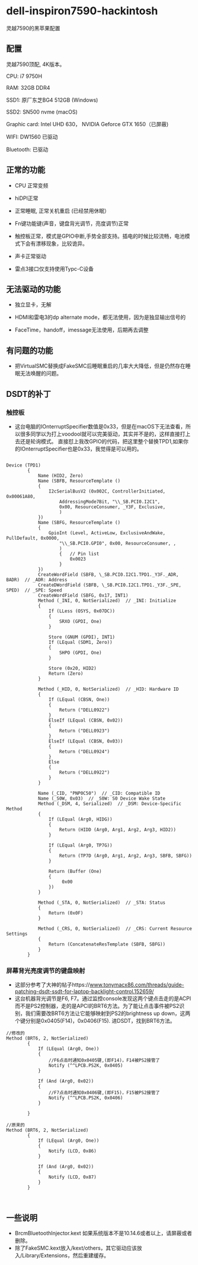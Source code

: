 # dell-inspiron7590-hackintosh
灵越7590的黑苹果配置
## 配置
灵越7590顶配, 4K版本。

CPU: i7 9750H

RAM: 32GB DDR4

SSD1: 原厂东芝BG4 512GB (Windows)

SSD2: SN500 nvme (macOS)

Graphic card: Intel UHD 630， NVIDIA Geforce GTX 1650（已屏蔽)

WIFI: DW1560 已驱动

Bluetooth: 已驱动

## 正常的功能

* CPU 正常变频

* hiDPI正常

* 正常睡眠, 正常关机重启 (已经禁用休眠）

* Fn键功能键(声音，键盘背光调节，亮度调节)正常

* 触控板正常，模式是GPIO中断,手势全部支持。插电的时候比较流畅，电池模式下会有漂移现象，比较诡异。

* 声卡正常驱动

* 雷点3接口仅支持使用Typc-C设备

## 无法驱动的功能

* 独立显卡，无解

* HDMI和雷电3的dp alternate mode，都无法使用，因为是独显输出信号的

* FaceTime，handoff，imessage无法使用，后期再去调整

## 有问题的功能

* 把VirtualSMC替换成FakeSMC后睡眠重启的几率大大降低，但是仍然存在睡眠无法唤醒的问题。

## DSDT的补丁

### 触控板
* 这台电脑的IOnterruptSpecifier数值是0x33，但是在macOS下无法查看，所以很多同学以为打上voodool就可以完美驱动，其实并不是的，这样直接打上去还是轮询模式。
直接怼上我改GPIO的代码，把这里整个替换TPD1,如果你的IOnterruptSpecifier也是0x33，我觉得是可以用的。

``` 

Device (TPD1)
        {
            Name (HID2, Zero)
            Name (SBFB, ResourceTemplate ()
            {
                I2cSerialBusV2 (0x002C, ControllerInitiated, 0x00061A80,
                    AddressingMode7Bit, "\\_SB.PCI0.I2C1",
                    0x00, ResourceConsumer, _Y3F, Exclusive,
                    )
            })
            Name (SBFG, ResourceTemplate ()
            {
                GpioInt (Level, ActiveLow, ExclusiveAndWake, PullDefault, 0x0000,
                    "\\_SB.PCI0.GPI0", 0x00, ResourceConsumer, ,
                    )
                    {   // Pin list
                        0x0023
                    }
            })
            CreateWordField (SBFB, \_SB.PCI0.I2C1.TPD1._Y3F._ADR, BADR)  // _ADR: Address
            CreateDWordField (SBFB, \_SB.PCI0.I2C1.TPD1._Y3F._SPE, SPED)  // _SPE: Speed
            CreateWordField (SBFG, 0x17, INT1)
            Method (_INI, 0, NotSerialized)  // _INI: Initialize
            {
                If (LLess (OSYS, 0x07DC))
                {
                    SRXO (GPDI, One)
                }

                Store (GNUM (GPDI), INT1)
                If (LEqual (SDM1, Zero))
                {
                    SHPO (GPDI, One)
                }

                Store (0x20, HID2)
                Return (Zero)
            }

            Method (_HID, 0, NotSerialized)  // _HID: Hardware ID
            {
                If (LEqual (CBSN, One))
                {
                    Return ("DELL0922")
                }
                ElseIf (LEqual (CBSN, 0x02))
                {
                    Return ("DELL0923")
                }
                ElseIf (LEqual (CBSN, 0x03))
                {
                    Return ("DELL0924")
                }
                Else
                {
                    Return ("DELL0922")
                }
            }

            Name (_CID, "PNP0C50")  // _CID: Compatible ID
            Name (_S0W, 0x03)  // _S0W: S0 Device Wake State
            Method (_DSM, 4, Serialized)  // _DSM: Device-Specific Method
            {
                If (LEqual (Arg0, HIDG))
                {
                    Return (HIDD (Arg0, Arg1, Arg2, Arg3, HID2))
                }

                If (LEqual (Arg0, TP7G))
                {
                    Return (TP7D (Arg0, Arg1, Arg2, Arg3, SBFB, SBFG))
                }

                Return (Buffer (One)
                {
                     0x00                                          
                })
            }

            Method (_STA, 0, NotSerialized)  // _STA: Status
            {
                Return (0x0F)
            }

            Method (_CRS, 0, NotSerialized)  // _CRS: Current Resource Settings
            {
                Return (ConcatenateResTemplate (SBFB, SBFG))
            }
        }

``` 

### 屏幕背光亮度调节的键盘映射
* 这部分参考了大神的帖子https://www.tonymacx86.com/threads/guide-patching-dsdt-ssdt-for-laptop-backlight-control.152659/
* 这台机器背光调节是F6, F7。通过监控console发现这两个键点击走的是ACPI而不是PS2控制器，走的是APCI的BRT6方法。为了能让点击事件被PS2识别，我们需要改BRT6方法让它能够映射到PS2的brightness up down，这两个键分别是0x0405(F14)，0x0406(F15).
进DSDT，找到BRT6方法。

``` 
//修改的
Method (BRT6, 2, NotSerialized)
        {
            If (LEqual (Arg0, One))
            {
                //F6点击时通知0x0405键,(即F14)，F14被PS2接管了
                Notify (^^LPCB.PS2K, 0x0405)
            }

            If (And (Arg0, 0x02))
            {
                //F7点击时通知0x0406键,(即F15)，F15被PS2接管了
                Notify (^^LPCB.PS2K, 0x0406)
            }
                
        }
   
//原来的
Method (BRT6, 2, NotSerialized)
        {
            If (LEqual (Arg0, One))
            {
                Notify (LCD, 0x86)
            }

            If (And (Arg0, 0x02))
            {
                Notify (LCD, 0x87)
            }
        }
        
        
``` 

## 一些说明
* BrcmBluetoothInjector.kext 如果系统版本不是10.14.6或者以上，请屏蔽或者删除。
* 除了FakeSMC.kext放入/kext/others，其它驱动应该放入/Library/Extensions，然后重建缓存。
        
        
